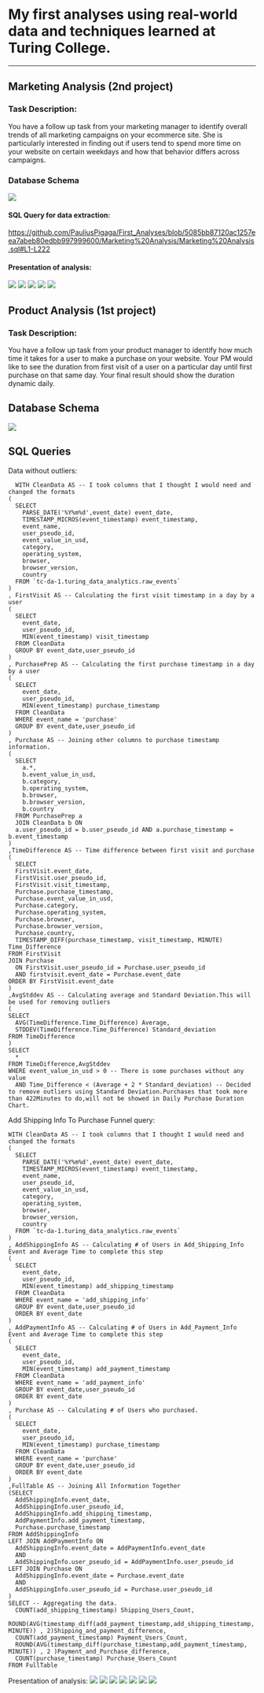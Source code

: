 # My first analyses using real-world data and techniques learned at Turing College.

___________________________________________________________________________________

## Marketing Analysis (2nd project)

### Task Description:
You have a follow up task from your marketing manager to identify overall trends of all marketing campaigns on your ecommerce site. She is particularly interested in finding out if users tend to spend more time on your website on certain weekdays and how that behavior differs across campaigns.

### Database Schema
![](https://github.com/PauliusPigaga/First_Analyses/blob/main/Marketing%20Analysis/Schema.JPG)


#### SQL Query for data extraction:

https://github.com/PauliusPigaga/First_Analyses/blob/5085bb87120ac1257eea7abeb80edbb997999600/Marketing%20Analysis/Marketing%20Analysis.sql#L1-L222



#### Presentation of analysis:
![](https://github.com/PauliusPigaga/First_Analyses/blob/main/Marketing%20Analysis/ABP.2_Marketing_Analysis%20(2)_page-0001.jpg)
![](https://github.com/PauliusPigaga/First_Analyses/blob/main/Marketing%20Analysis/ABP.2_Marketing_Analysis%20(2)_page-0002.jpg)
![](https://github.com/PauliusPigaga/First_Analyses/blob/main/Marketing%20Analysis/ABP.2_Marketing_Analysis%20(2)_page-0003.jpg)
![](https://github.com/PauliusPigaga/First_Analyses/blob/main/Marketing%20Analysis/ABP.2_Marketing_Analysis%20(2)_page-0004.jpg)
![](https://github.com/PauliusPigaga/First_Analyses/blob/main/Marketing%20Analysis/ABP.2_Marketing_Analysis%20(2)_page-0005.jpg)


## Product Analysis (1st project)

### Task Description:
You have a follow up task from your product manager to identify how much time it takes for a user to make a purchase on your website. Your PM would like to see the duration from first visit of a user on a particular day until first purchase on that same day. Your final result should show the duration dynamic daily.

## Database Schema
![](https://github.com/PauliusPigaga/First_Analyses/blob/main/Product%20Analysis/Schema.JPG)


## SQL Queries

Data without outliers:

```
  WITH CleanData AS -- I took columns that I thought I would need and changed the formats
(
  SELECT
    PARSE_DATE('%Y%m%d',event_date) event_date,
    TIMESTAMP_MICROS(event_timestamp) event_timestamp,
    event_name,
    user_pseudo_id,
    event_value_in_usd,
    category,
    operating_system,
    browser,
    browser_version,
    country
  FROM `tc-da-1.turing_data_analytics.raw_events`
)
, FirstVisit AS -- Calculating the first visit timestamp in a day by a user
(
  SELECT
    event_date,
    user_pseudo_id,
    MIN(event_timestamp) visit_timestamp
  FROM CleanData
  GROUP BY event_date,user_pseudo_id
)
, PurchasePrep AS -- Calculating the first purchase timestamp in a day by a user
(
  SELECT
    event_date,
    user_pseudo_id,
    MIN(event_timestamp) purchase_timestamp
  FROM CleanData
  WHERE event_name = 'purchase'
  GROUP BY event_date,user_pseudo_id
)
, Purchase AS -- Joining other columns to purchase timestamp information.
(
  SELECT 
    a.*,
    b.event_value_in_usd,
    b.category,
    b.operating_system,
    b.browser,
    b.browser_version,
    b.country
  FROM PurchasePrep a
  JOIN CleanData b ON
  a.user_pseudo_id = b.user_pseudo_id AND a.purchase_timestamp =  b.event_timestamp
)
,TimeDifference AS -- Time difference between first visit and purchase
(
  SELECT
  FirstVisit.event_date,
  FirstVisit.user_pseudo_id,
  FirstVisit.visit_timestamp,
  Purchase.purchase_timestamp,
  Purchase.event_value_in_usd,
  Purchase.category,
  Purchase.operating_system,
  Purchase.browser,
  Purchase.browser_version,
  Purchase.country,
  TIMESTAMP_DIFF(purchase_timestamp, visit_timestamp, MINUTE) Time_Difference
FROM FirstVisit
JOIN Purchase 
  ON FirstVisit.user_pseudo_id = Purchase.user_pseudo_id 
  AND firstvisit.event_date = Purchase.event_date
ORDER BY FirstVisit.event_date
)
,AvgStddev AS -- Calculating average and Standard Deviation.This will be used for removing outliers
(
SELECT
  AVG(TimeDifference.Time_Difference) Average,
  STDDEV(TimeDifference.Time_Difference) Standard_deviation
FROM TimeDifference
)
SELECT 
  * 
FROM TimeDifference,AvgStddev 
WHERE event_value_in_usd > 0 -- There is some purchases without any value
  AND Time_Difference < (Average + 2 * Standard_deviation) -- Decided to remove outliers using Standard Deviation.Purchases that took more than 422Minutes to do,will not be showed in Daily Purchase Duration Chart.
```

Add Shipping Info To Purchase Funnel query:

```
WITH CleanData AS -- I took columns that I thought I would need and changed the formats
(
  SELECT
    PARSE_DATE('%Y%m%d',event_date) event_date,
    TIMESTAMP_MICROS(event_timestamp) event_timestamp,
    event_name,
    user_pseudo_id,
    event_value_in_usd,
    category,
    operating_system,
    browser,
    browser_version,
    country
  FROM `tc-da-1.turing_data_analytics.raw_events`
)
, AddShippingInfo AS -- Calculating # of Users in Add_Shipping_Info Event and Average Time to complete this step
(
  SELECT
    event_date,
    user_pseudo_id,
    MIN(event_timestamp) add_shipping_timestamp
  FROM CleanData
  WHERE event_name = 'add_shipping_info'
  GROUP BY event_date,user_pseudo_id
  ORDER BY event_date
)
, AddPaymentInfo AS -- Calculating # of Users in Add_Payment_Info Event and Average Time to complete this step
(
  SELECT
    event_date,
    user_pseudo_id,
    MIN(event_timestamp) add_payment_timestamp
  FROM CleanData
  WHERE event_name = 'add_payment_info'
  GROUP BY event_date,user_pseudo_id
  ORDER BY event_date
)
, Purchase AS -- Calculating # of Users who purchased.
(
  SELECT
    event_date,
    user_pseudo_id,
    MIN(event_timestamp) purchase_timestamp
  FROM CleanData
  WHERE event_name = 'purchase'
  GROUP BY event_date,user_pseudo_id
  ORDER BY event_date
)
,FullTable AS -- Joining All Information Together
(SELECT
  AddShippingInfo.event_date,
  AddShippingInfo.user_pseudo_id,
  AddShippingInfo.add_shipping_timestamp,
  AddPaymentInfo.add_payment_timestamp,
  Purchase.purchase_timestamp
FROM AddShippingInfo
LEFT JOIN AddPaymentInfo ON
  AddShippingInfo.event_date = AddPaymentInfo.event_date
  AND
  AddShippingInfo.user_pseudo_id = AddPaymentInfo.user_pseudo_id
LEFT JOIN Purchase ON
  AddShippingInfo.event_date = Purchase.event_date
  AND
  AddShippingInfo.user_pseudo_id = Purchase.user_pseudo_id
)
SELECT -- Aggregating the data.
  COUNT(add_shipping_timestamp) Shipping_Users_Count,
  ROUND(AVG(timestamp_diff(add_payment_timestamp,add_shipping_timestamp, MINUTE)) , 2)Shipping_and_payment_difference,
  COUNT(add_payment_timestamp) Payment_Users_Count,
  ROUND(AVG(timestamp_diff(purchase_timestamp,add_payment_timestamp, MINUTE)) , 2 )Payment_and_Purchase_difference,
  COUNT(purchase_timestamp) Purchase_Users_Count
FROM FullTable

```
Presentation of analysis:
![](https://github.com/PauliusPigaga/First_Analyses/blob/main/Product%20Analysis/ABP.1_Product_Analysis%20(2)_page-0001.jpg)
![](https://github.com/PauliusPigaga/First_Analyses/blob/main/Product%20Analysis/ABP.1_Product_Analysis%20(2)_page-0002.jpg)
![](https://github.com/PauliusPigaga/First_Analyses/blob/main/Product%20Analysis/ABP.1_Product_Analysis%20(2)_page-0003.jpg)
![](https://github.com/PauliusPigaga/First_Analyses/blob/main/Product%20Analysis/ABP.1_Product_Analysis%20(2)_page-0004.jpg)
![](https://github.com/PauliusPigaga/First_Analyses/blob/main/Product%20Analysis/ABP.1_Product_Analysis%20(2)_page-0005.jpg)
![](https://github.com/PauliusPigaga/First_Analyses/blob/main/Product%20Analysis/ABP.1_Product_Analysis%20(2)_page-0006.jpg)
![](https://github.com/PauliusPigaga/First_Analyses/blob/main/Product%20Analysis/ABP.1_Product_Analysis%20(2)_page-0007.jpg)

